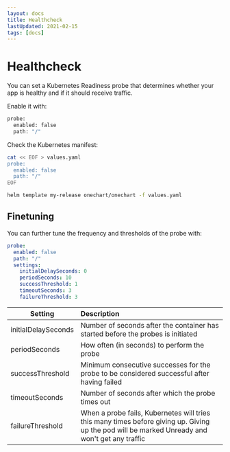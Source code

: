 ```yaml
---
layout: docs
title: Healthcheck
lastUpdated: 2021-02-15
tags: [docs]
---
```


# Healthcheck

You can set a Kubernetes Readiness probe that determines whether your app is healthy and if it should receive traffic.

Enable it with:

```bash
probe:
  enabled: false
  path: "/"
```

Check the Kubernetes manifest:

```bash
cat << EOF > values.yaml
probe:
  enabled: false
  path: "/"
EOF

helm template my-release onechart/onechart -f values.yaml
```

## Finetuning

You can further tune the frequency and thresholds of the probe with:

```yaml
probe:
  enabled: false
  path: "/"
  settings:
    initialDelaySeconds: 0
    periodSeconds: 10
    successThreshold: 1
    timeoutSeconds: 3
    failureThreshold: 3
```



| Setting        | Description           | 
| ------------- |:-------------|
| initialDelaySeconds      | Number of seconds after the container has started before the probes is initiated      |
| periodSeconds |How often (in seconds) to perform the probe     |
| successThreshold | Minimum consecutive successes for the probe to be considered successful after having failed      |
| timeoutSeconds | Number of seconds after which the probe times out     |
| failureThreshold | When a probe fails, Kubernetes will tries this many times before giving up. Giving up the pod will be marked Unready and won't get any traffic      |
